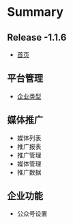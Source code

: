 # Summary

## Release -1.1.6

* [首页](README.md)

## 平台管理

* [企业类型](ping-tai-guan-li/qi-ye-lei-xing.md)

## 媒体推广

* 媒体列表
* 推广报表
* 推广管理
* 媒体管理
* 推广数据

## 企业功能

* 公众号设置

